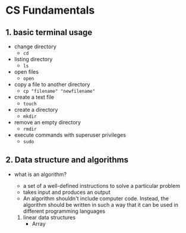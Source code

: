 # CS Fundamentals

## 1. basic terminal usage

* change directory 
  * `cd` 
* listing directory
  * `ls`
* open files
  * `open`
* copy a file to another directory
  * `cp "filename" "newfilename"`
* create a text file
  * `touch`
* create a directory
  * `mkdir`
* remove an empty directory
  * `rmdir`
* execute commands with superuser privileges
  * `sudo` 

## 2. Data structure and algorithms

* what is an algorithm?

  * a set of a well-defined instructions to solve a particular problem 
  * takes input and produces an output 
  * An algorithm shouldn't include computer code. Instead, the algorithm should be written in such a way that it can be used in different programming languages

  1. linear data structures
     * Array





